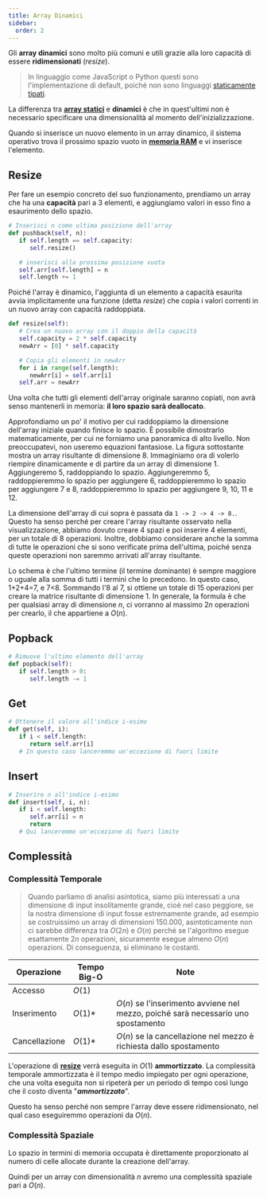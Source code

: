 ```yaml
---
title: Array Dinamici
sidebar:
  order: 2
---
```


Gli **array dinamici** sono molto più comuni e utili grazie alla loro capacità di essere **ridimensionati** (*resize*).

> In linguaggio come JavaScript o Python questi sono l'implementazione di default, poiché non sono linguaggi <a href="https://it.wikipedia.org/wiki/Tipizzazione_statica" target="_blank">staticamente tipati</a>.

La differenza tra [**array statici**](/ds/static-array) e **dinamici** è che in quest'ultimi non è necessario specificare una dimensionalità al momento dell'inizializzazione.

Quando si inserisce un nuovo elemento in un array dinamico, il sistema operativo trova il prossimo spazio vuoto in <a href="https://en.wikipedia.org/wiki/Random-access_memory" target="_blank">**memoria RAM**</a> e vi inserisce l'elemento.

## Resize

Per fare un esempio concreto del suo funzionamento, prendiamo un array che ha una **capacità** pari a $3$ elementi, e aggiungiamo valori in esso fino a esaurimento dello spazio.

```python
# Inserisci n come ultima posizione dell'array
def pushback(self, n):
   if self.length == self.capacity:
      self.resize()

   # inserisci alla prossima posizione vuota
   self.arr[self.length] = n
   self.length += 1
```

Poiché l'array è dinamico, l'aggiunta di un elemento a capacità esaurita avvia implicitamente una funzione (detta *resize*) che copia i valori correnti in un nuovo array con capacità raddoppiata.

```python
def resize(self):
   # Crea un nuovo array con il doppio della capacità
   self.capacity = 2 * self.capacity
   newArr = [0] * self.capacity

   # Copia gli elementi in newArr
   for i in range(self.length):
      newArr[i] = self.arr[i]
   self.arr = newArr
```

Una volta che tutti gli elementi dell'array originale saranno copiati, non avrà senso mantenerli in memoria: **il loro spazio sarà deallocato**.

Approfondiamo un po' il motivo per cui raddoppiamo la dimensione dell'array iniziale quando finisce lo spazio. È possibile dimostrarlo matematicamente, per cui ne forniamo una panoramica di alto livello. Non preoccupatevi, non useremo equazioni fantasiose. La figura sottostante mostra un array risultante di dimensione 8. Immaginiamo ora di volerlo riempire dinamicamente e di partire da un array di dimensione 1. Aggiungeremo 5, raddoppiando lo spazio. Aggiungeremmo 5, raddoppieremmo lo spazio per aggiungere 6, raddoppieremmo lo spazio per aggiungere 7 e 8, raddoppieremmo lo spazio per aggiungere 9, 10, 11 e 12.

La dimensione dell'array di cui sopra è passata da `1 -> 2 -> 4 -> 8.`.
Questo ha senso perché per creare l'array risultante osservato nella visualizzazione, abbiamo dovuto creare 4 spazi e poi inserire 4 elementi, per un totale di 8 operazioni. Inoltre, dobbiamo considerare anche la somma di tutte le operazioni che si sono verificate prima dell'ultima, poiché senza queste operazioni non saremmo arrivati all'array risultante.

Lo schema è che l'ultimo termine (il termine dominante) è sempre maggiore o uguale alla somma di tutti i termini che lo precedono. In questo caso, 1+2+4=7, e 7<8. Sommando l'8 al 7, si ottiene un totale di 15 operazioni per creare la matrice risultante di dimensione 1. In generale, la formula è che per qualsiasi array di dimensione $n$, ci vorranno al massimo $2n$ operazioni per crearlo, il che appartiene a $O(n)$.

## Popback

```python
# Rimuove l'ultimo elemento dell'array
def popback(self):
   if self.length > 0:
      self.length -= 1
```

## Get

```python
# Ottenere il valore all'indice i-esimo
def get(self, i):
   if i < self.length:
      return self.arr[i]
   # In questo caso lanceremmo un'eccezione di fuori limite
```

## Insert

```python
# Inserire n all'indice i-esimo
def insert(self, i, n):
   if i < self.length:
      self.arr[i] = n
      return
   # Qui lanceremmo un'eccezione di fuori limite
```

## Complessità

### Complessità Temporale

> Quando parliamo di analisi asintotica, siamo più interessati a una dimensione di input insolitamente grande, cioè nel caso peggiore, se la nostra dimensione di input fosse estremamente grande, ad esempio se costruissimo un array di dimensioni 150.000, asintoticamente non ci sarebbe differenza tra $O(2n)$ e $O(n)$ perché se l'algoritmo esegue esattamente $2n$ operazioni, sicuramente esegue almeno $O(n)$ operazioni. Di conseguenza, si eliminano le costanti.

| Operazione | Tempo Big-O | Note |
| --------- | ---------- | ----- |
| Accesso | $O(1)$ | |
| Inserimento | $O(1)*$ | $O(n)$ se l'inserimento avviene nel mezzo, poiché sarà necessario uno spostamento |
| Cancellazione | $O(1)*$ | $O(n)$ se la cancellazione nel mezzo è richiesta dallo spostamento |

L'operazione di [**resize**](#resize) verrà eseguita in $O(1)$ **ammortizzato**. La complessità temporale ammortizzata è il tempo medio impiegato per ogni operazione, che una volta eseguita non si ripeterà per un periodo di tempo così lungo che il costo diventa "***ammortizzato***".

Questo ha senso perché non sempre l'array deve essere ridimensionato, nel qual caso eseguiremmo operazioni da $O(n)$.

### Complessità Spaziale

Lo spazio in termini di memoria occupata è direttamente proporzionato al numero di celle allocate durante la creazione dell'array.

Quindi per un array con dimensionalità $n$ avremo una complessità spaziale pari a $O(n)$.
